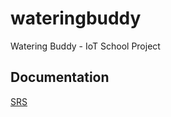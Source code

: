 # wateringbuddy
Watering Buddy - IoT School Project 

## Documentation
[SRS](docs/specifications.md)
